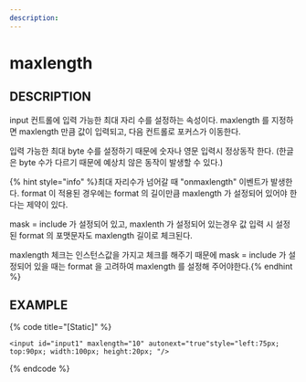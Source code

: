 ```yaml
---
description:    
---
```


#   maxlength                        

## DESCRIPTION

input 컨트롤에 입력 가능한 최대 자리 수를 설정하는 속성이다.
maxlength 를 지정하면 maxlength 만큼 값이 입력되고, 다음 컨트롤로 포커스가 이동한다.

입력 가능한 최대 byte 수를 설정하기 때문에 숫자나 영문 입력시 정상동작 한다.
(한글은 byte 수가 다르기 때문에 예상치 않은 동작이 발생할 수 있다.)

{% hint style="info" %}최대 자리수가 넘어갈 때 "onmaxlength" 이벤트가 발생한다.
format 이 적용된 경우에는 format 의 길이만큼 maxlength 가  설정되어 있어야 한다는 제약이 있다.

mask = include 가 설정되어 있고, maxlenth 가 설정되어 있는경우 값 입력 시 설정된 format 의 포맷문자도 
maxlength 길이로 체크된다.

maxlength 체크는 인스턴스값을 가지고 체크를 해주기 때문에 mask = include 가 설정되어 있을 때는 format 을 고려하여 
maxlength 를 설정해 주어야한다.{% endhint %}   

## EXAMPLE

{% code title="\[Static\]" %}
```markup
<input id="input1" maxlength="10" autonext="true"style="left:75px; top:90px; width:100px; height:20px; "/>  
```
{% endcode %}
